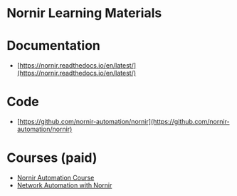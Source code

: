 # Nornir Learning Materials

# Documentation
* [https://nornir.readthedocs.io/en/latest/](https://nornir.readthedocs.io/en/latest/)

# Code
* [https://github.com/nornir-automation/nornir](https://github.com/nornir-automation/nornir)

# Courses (paid)
* [Nornir Automation Course](https://pynet.twb-tech.com/class-nornir.html)
* [Network Automation with Nornir](https://www.packetcoders.io/network-automation-with-nornir/)
